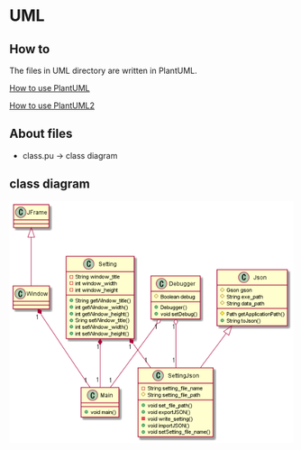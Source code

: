 # UML
## How to
The files in UML directory are written in PlantUML.

[How to use PlantUML](https://qiita.com/couzie/items/9dedb834c5aff09ea7b2)

[How to use PlantUML2](https://www.mum-meblog.com/entry/research-detail/plant_uml)

## About files
- class.pu -> class diagram

## class diagram
<img src="class/class.png">
